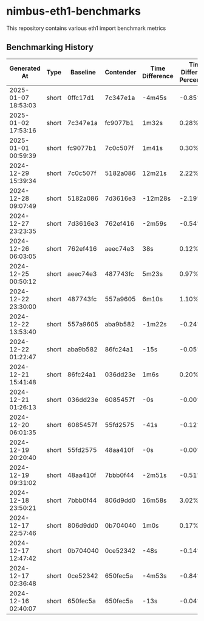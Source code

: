 # nimbus-eth1-benchmarks
This repository contains various eth1 import benchmark metrics

## Benchmarking History

| Generated At | Type | Baseline | Contender | Time Difference | Time Difference Percentage |
  |-------------|------|-----------|------------|-----------------|---------------------------|
  | 2025-01-07 18:53:03 | short | 0ffc17d1 | 7c347e1a | -4m45s | -0.85% |
  | 2025-01-02 17:53:16 | short | 7c347e1a | fc9077b1 | 1m32s | 0.28% |
  | 2025-01-01 00:59:39 | short | fc9077b1 | 7c0c507f | 1m41s | 0.30% |
  | 2024-12-29 15:39:34 | short | 7c0c507f | 5182a086 | 12m21s | 2.22% |
  | 2024-12-28 09:07:49 | short | 5182a086 | 7d3616e3 | -12m28s | -2.19% |
  | 2024-12-27 23:23:35 | short | 7d3616e3 | 762ef416 | -2m59s | -0.54% |
  | 2024-12-26 06:03:05 | short | 762ef416 | aeec74e3 | 38s | 0.12% |
  | 2024-12-25 00:50:12 | short | aeec74e3 | 487743fc | 5m23s | 0.97% |
  | 2024-12-22 23:30:00 | short | 487743fc | 557a9605 | 6m10s | 1.10% |
  | 2024-12-22 13:53:40 | short | 557a9605 | aba9b582 | -1m22s | -0.24% |
  | 2024-12-22 01:22:47 | short | aba9b582 | 86fc24a1 | -15s | -0.05% |
  | 2024-12-21 15:41:48 | short | 86fc24a1 | 036dd23e | 1m6s | 0.20% |
  | 2024-12-21 01:26:13 | short | 036dd23e | 6085457f | -0s | -0.00% |
  | 2024-12-20 06:01:35 | short | 6085457f | 55fd2575 | -41s | -0.12% |
  | 2024-12-19 20:20:40 | short | 55fd2575 | 48aa410f | -0s | -0.00% |
  | 2024-12-19 09:31:02 | short | 48aa410f | 7bbb0f44 | -2m51s | -0.51% |
  | 2024-12-18 23:50:21 | short | 7bbb0f44 | 806d9dd0 | 16m58s | 3.02% |
  | 2024-12-17 22:57:46 | short | 806d9dd0 | 0b704040 | 1m0s | 0.17% |
  | 2024-12-17 12:47:42 | short | 0b704040 | 0ce52342 | -48s | -0.14% |
  | 2024-12-17 02:36:48 | short | 0ce52342 | 650fec5a | -4m53s | -0.84% |
  | 2024-12-16 02:40:07 | short | 650fec5a | 650fec5a | -13s | -0.04% |

